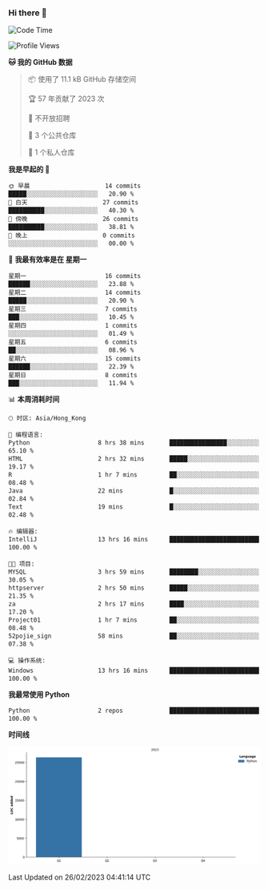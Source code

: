 ### Hi there 👋

<!--
**Mrzqd/Mrzqd** is a ✨ _special_ ✨ repository because its `README.md` (this file) appears on your GitHub profile.

Here are some ideas to get you started:

- 🔭 I’m currently working on ...
- 🌱 I’m currently learning ...
- 👯 I’m looking to collaborate on ...
- 🤔 I’m looking for help with ...
- 💬 Ask me about ...
- 📫 How to reach me: ...
- 😄 Pronouns: ...
- ⚡ Fun fact: ...
-->
<!--START_SECTION:waka-->
![Code Time](http://img.shields.io/badge/Code%20Time-13%20hrs%2055%20mins-blue)

![Profile Views](http://img.shields.io/badge/%E4%B8%AA%E4%BA%BA%E8%B5%84%E6%96%99%E8%A7%82%E7%9C%8B%E6%AC%A1%E6%95%B0-23-blue)

**🐱 我的 GitHub 数据** 

> 📦  使用了 11.1 kB GitHub 存储空间 
 > 
> 🏆 57 年贡献了 2023 次
 > 
> 🚫 不开放招聘
 > 
> 📜 3 个公共仓库 
 > 
> 🔑 1 个私人仓库 
 > 
**我是早起的 🐤** 

```text
🌞 早晨                     14 commits          █████░░░░░░░░░░░░░░░░░░░░   20.90 % 
🌆 白天                     27 commits          ██████████░░░░░░░░░░░░░░░   40.30 % 
🌃 傍晚                     26 commits          ██████████░░░░░░░░░░░░░░░   38.81 % 
🌙 晚上                     0 commits           ░░░░░░░░░░░░░░░░░░░░░░░░░   00.00 % 
```
📅 **我最有效率是在 星期一** 

```text
星期一                      16 commits          ██████░░░░░░░░░░░░░░░░░░░   23.88 % 
星期二                      14 commits          █████░░░░░░░░░░░░░░░░░░░░   20.90 % 
星期三                      7 commits           ███░░░░░░░░░░░░░░░░░░░░░░   10.45 % 
星期四                      1 commits           ░░░░░░░░░░░░░░░░░░░░░░░░░   01.49 % 
星期五                      6 commits           ██░░░░░░░░░░░░░░░░░░░░░░░   08.96 % 
星期六                      15 commits          ██████░░░░░░░░░░░░░░░░░░░   22.39 % 
星期日                      8 commits           ███░░░░░░░░░░░░░░░░░░░░░░   11.94 % 
```


📊 **本周消耗时间** 

```text
🕑︎ 时区: Asia/Hong_Kong

💬 编程语言: 
Python                   8 hrs 38 mins       ████████████████░░░░░░░░░   65.10 % 
HTML                     2 hrs 32 mins       █████░░░░░░░░░░░░░░░░░░░░   19.17 % 
R                        1 hr 7 mins         ██░░░░░░░░░░░░░░░░░░░░░░░   08.48 % 
Java                     22 mins             █░░░░░░░░░░░░░░░░░░░░░░░░   02.84 % 
Text                     19 mins             █░░░░░░░░░░░░░░░░░░░░░░░░   02.48 % 

🔥 编辑器: 
IntelliJ                 13 hrs 16 mins      █████████████████████████   100.00 % 

🐱‍💻 项目: 
MYSQL                    3 hrs 59 mins       ████████░░░░░░░░░░░░░░░░░   30.05 % 
httpserver               2 hrs 50 mins       █████░░░░░░░░░░░░░░░░░░░░   21.35 % 
za                       2 hrs 17 mins       ████░░░░░░░░░░░░░░░░░░░░░   17.20 % 
Project01                1 hr 7 mins         ██░░░░░░░░░░░░░░░░░░░░░░░   08.48 % 
52pojie_sign             58 mins             ██░░░░░░░░░░░░░░░░░░░░░░░   07.38 % 

💻 操作系统: 
Windows                  13 hrs 16 mins      █████████████████████████   100.00 % 
```

**我最常使用 Python** 

```text
Python                   2 repos             █████████████████████████   100.00 % 
```



**时间线**

![Lines of Code chart](https://raw.githubusercontent.com/Mrzqd/Mrzqd/main/assets/bar_graph.png)


 Last Updated on 26/02/2023 04:41:14 UTC
<!--END_SECTION:waka-->

